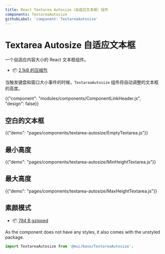 ```yaml
---
title: React Textarea Autosize（自适应文本框）组件
components: TextareaAutosize
githubLabel: 'component: TextareaAutosize'
---
```


# Textarea Autosize 自适应文本框

<p class="description">一个自适应内容大小的 React 文本框组件。</p>

- 📦  [2.1kB 的压缩包](/size-snapshot)

当触发键盘和窗口大小事件的时候，`TextareaAutosize` 组件将自动调整的文本框的高度。

{{"component": "modules/components/ComponentLinkHeader.js", "design": false}}

## 空白的文本框

{{"demo": "pages/components/textarea-autosize/EmptyTextarea.js"}}

## 最小高度

{{"demo": "pages/components/textarea-autosize/MinHeightTextarea.js"}}

## 最大高度

{{"demo": "pages/components/textarea-autosize/MaxHeightTextarea.js"}}

## 素颜模式

- 📦 [784 B gzipped](https://bundlephobia.com/package/@mui/base@latest)

As the component does not have any styles, it also comes with the unstyled package.

```js
import TextareaAutosize from '@mui/base/TextareaAutosize';
```
